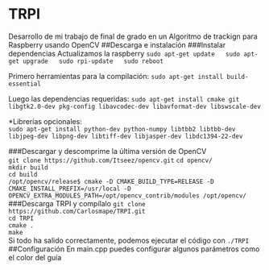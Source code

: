 # TRPI
Desarrollo de mi trabajo de final de grado en un Algoritmo de trackign para Raspberry usando OpenCV
##Descarga e instalación
###Instalar dependencias
Actualizamos la raspberry
`sudo apt-get update  
sudo apt-get upgrade  
sudo rpi-update  
sudo reboot`  
  
Primero herramientas para la compilación:
`sudo apt-get install build-essential`  
  
Luego las dependencias requeridas:
`sudo apt-get install cmake git libgtk2.0-dev pkg-config libavcodec-dev libavformat-dev libswscale-dev`
  
*Librerías opcionales:  
`sudo apt-get install python-dev python-numpy libtbb2 libtbb-dev libjpeg-dev libpng-dev libtiff-dev libjasper-dev libdc1394-22-dev`   
  
###Descargar y descomprime la última versión de OpenCV  
`git clone https://github.com/Itseez/opencv.git`
`cd opencv/`  
`mkdir build`  
`cd build`  
`/opt/opencv/release$ cmake -D CMAKE_BUILD_TYPE=RELEASE -D CMAKE_INSTALL_PREFIX=/usr/local -D OPENCV_EXTRA_MODULES_PATH=/opt/opencv_contrib/modules /opt/opencv/`  
###Descarga TRPI y compílalo
`git clone https://github.com/Carlosmape/TRPI.git`   
`cd TRPI`     
`cmake .`    
`make`    
Si todo ha salido correctamente, podemos ejecutar el código con `./TRPI`    
##Configuración
En main.cpp puedes configurar algunos parámetros como el color del guía
